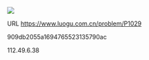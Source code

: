 ![](https://blocksrc.haplat.net/_bot_sbu/sbu-pic.gif)

URL https://www.luogu.com.cn/problem/P1029

909db2055a1694765523135790ac

112.49.6.38

